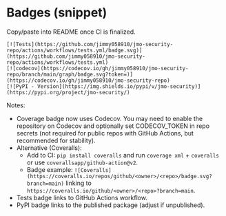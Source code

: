 # Badges (snippet)

Copy/paste into README once CI is finalized.

```
[![Tests](https://github.com/jimmy058910/jmo-security-repo/actions/workflows/tests.yml/badge.svg)](https://github.com/jimmy058910/jmo-security-repo/actions/workflows/tests.yml)
[![codecov](https://codecov.io/gh/jimmy058910/jmo-security-repo/branch/main/graph/badge.svg?token=)](https://codecov.io/gh/jimmy058910/jmo-security-repo)
[![PyPI - Version](https://img.shields.io/pypi/v/jmo-security)](https://pypi.org/project/jmo-security/)
```

Notes:
- Coverage badge now uses Codecov. You may need to enable the repository on Codecov and optionally set CODECOV_TOKEN in repo secrets (not required for public repos with GitHub Actions, but recommended for stability).
- Alternative (Coveralls):
	- Add to CI: `pip install coveralls` and run `coverage xml` + `coveralls` or use `coverallsapp/github-action@v2`.
	- Badge example: `![Coveralls](https://coveralls.io/repos/github/<owner>/<repo>/badge.svg?branch=main)` linking to `https://coveralls.io/github/<owner>/<repo>?branch=main`.
- Tests badge links to GitHub Actions workflow.
- PyPI badge links to the published package (adjust if unpublished).

